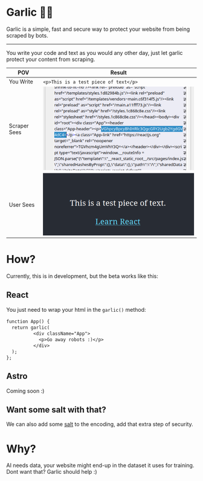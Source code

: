# Garlic 🧄🧛

Garlic is a simple, fast and secure way to protect your website from being scraped by bots.


---

You write your code and text as you would any other day, just let garlic protect your content from scraping.

| POV | Result|
|----|---|  
| You Write    | `<p>This is a test piece of text</p>` |
| Scraper Sees | ![final](./media/final.png)           |
| User Sees    | ![user](./media/user.png)             |

# How?
Currently, this is in development, but the beta works like this:

## React
You just need to wrap your html in the `garlic()` method:

```reactjs
function App() {
  return garlic(
          <div className="App">
            <p>Go away robots :)</p>
          </div>
  );
};
```

## Astro
Coming soon :)

## Want some salt with that?
We can also add some [salt](https://auth0.com/blog/adding-salt-to-hashing-a-better-way-to-store-passwords/) to the encoding, add that extra step of security.

# Why?
AI needs data, your website might end-up in the dataset it uses for training. Dont want that? Garlic should help :)
